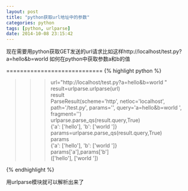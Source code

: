 ```yaml
---
layout: post
title: "python获取url地址中的参数"
categories: python 
tags: [python, urlparse]
date: 2014-10-08 23:15:42
---
```


现在需要用python获取GET发送的url请求比如这样http://localhost/test.py?a=hello&b=world 
如何在python中获取参数a和b的值


============================
{% highlight python %}
>>> url="http://localhost/test.py?a=hello&b=world "  
>>> result=urlparse.urlparse(url)  
>>> result  
ParseResult(scheme='http', netloc='localhost', path='/test.py', params='', query='a=hello&b=world ', fragment='')  
>>> urlparse.parse_qs(result.query,True)  
{'a': ['hello'], 'b': ['world ']}  
>>> params=urlparse.parse_qs(result.query,True)  
>>> params  
{'a': ['hello'], 'b': ['world ']}  
>>> params['a'],params['b']  
(['hello'], ['world '])  

{% endhighlight %}


用urlparse模块就可以解析出来了
